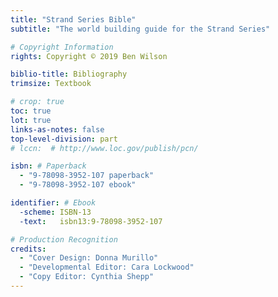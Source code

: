 ```yaml
---
title: "Strand Series Bible"
subtitle: "The world building guide for the Strand Series"

# Copyright Information
rights: Copyright © 2019 Ben Wilson

biblio-title: Bibliography
trimsize: Textbook

# crop: true
toc: true
lot: true
links-as-notes: false
top-level-division: part
# lccn:  # http://www.loc.gov/publish/pcn/

isbn: # Paperback
  - "9-78098-3952-107 paperback"
  - "9-78098-3952-107 ebook"

identifier: # Ebook
  -scheme: ISBN-13
  -text:   isbn13:9-78098-3952-107

# Production Recognition
credits:
  - "Cover Design: Donna Murillo"
  - "Developmental Editor: Cara Lockwood"
  - "Copy Editor: Cynthia Shepp"
---
```


